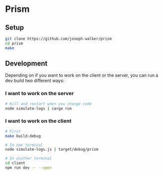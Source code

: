 # Prism

## Setup

```sh
git clone https://github.com/joseph-walker/prism
cd prism
make
```

## Development

Depending on if you want to work on the client or the server, you can run a dev build two different ways:

### I want to work on the server

```sh
# Kill and restart when you change code
node simulate-logs | cargo run
```

### I want to work on the client

```sh
# First
make build-debug

# In one terminal
node simulate-logs.js | target/debug/prism

# In another terminal
cd client
npm run dev -- --open
```
